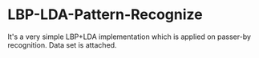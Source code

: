 # LBP-LDA-Pattern-Recognize
It's a very simple LBP+LDA implementation which is applied on passer-by recognition.
Data set is attached.
